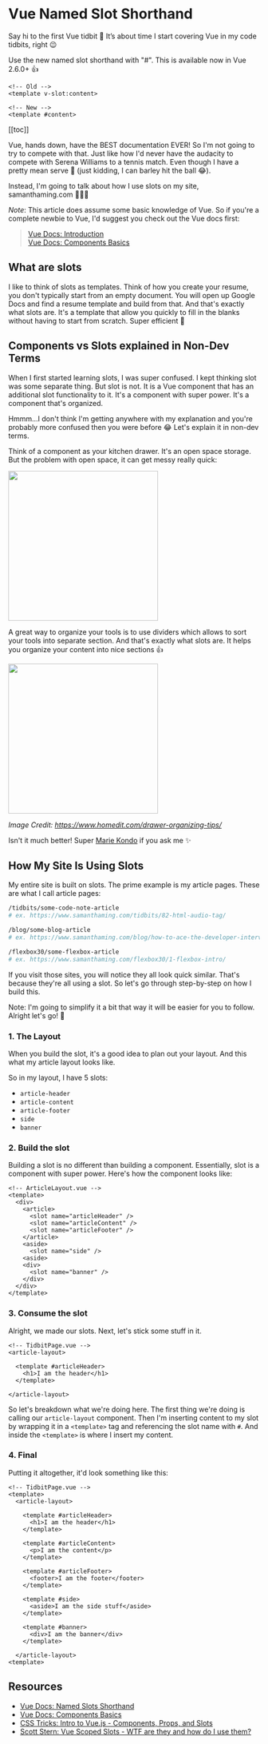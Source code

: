 # Vue Named Slot Shorthand

‪Say hi to the first Vue tidbit 👋 It’s about time I start covering Vue in my code tidbits, right 😉‬

Use the new named slot shorthand with "#". This is available now in Vue 2.6.0+ 👍

<!-- prettier-ignore -->
```vue
<!-- Old -->
<template v-slot:content>

<!-- New -->
<template #content>
```

[[toc]]

Vue, hands down, have the BEST documentation EVER! So I'm not going to try to compete with that. Just like how I'd never have the audacity to compete with Serena Williams to a tennis match. Even though I have a pretty mean serve 🎾 (just kidding, I can barley hit the ball 😂).

Instead, I'm going to talk about how I use slots on my site, samanthaming.com 🙋🏻‍♀️

_Note_: This article does assume some basic knowledge of Vue. So if you're a complete newbie to Vue, I'd suggest you check out the Vue docs first:

<!-- prettier-ignore -->
> [Vue Docs: Introduction](https://vuejs.org/v2/guide/index.html) <br>
> [Vue Docs: Components Basics](https://vuejs.org/v2/guide/components.html)

## What are slots

I like to think of slots as templates. Think of how you create your resume, you don't typically start from an empty document. You will open up Google Docs and find a resume template and build from that. And that's exactly what slots are. It's a template that allow you quickly to fill in the blanks without having to start from scratch. Super efficient 👏

## Components vs Slots explained in Non-Dev Terms

When I first started learning slots, I was super confused. I kept thinking slot was some separate thing. But slot is not. It is a Vue component that has an additional slot functionality to it. It's a component with super power. It's a component that's organized.

Hmmm...I don't think I'm getting anywhere with my explanation and you're probably more confused then you were before 😂 Let's explain it in non-dev terms.

Think of a component as your kitchen drawer. It's an open space storage. But the problem with open space, it can get messy really quick:

<img src="https://cdn.homedit.com/wp-content/uploads/2015/11/Custom-wood-kitchen-drawer-organization-before.jpg" style="height:300px">

<br>

A great way to organize your tools is to use dividers which allows to sort your tools into separate section. And that's exactly what slots are. It helps you organize your content into nice sections 👍

<img src="https://cdn.homedit.com/wp-content/uploads/2015/11/Custom-wood-kitchen-drawer-organization-after.jpg" style="height:300px">

_Image Credit: https://www.homedit.com/drawer-organizing-tips/_

Isn't it much better! Super [Marie Kondo](https://konmari.com/) if you ask me ✨

## How My Site Is Using Slots

My entire site is built on slots. The prime example is my article pages. These are what I call article pages:

```bash
/tidbits/some-code-note-article
# ex. https://www.samanthaming.com/tidbits/82-html-audio-tag/

/blog/some-blog-article
# ex. https://www.samanthaming.com/blog/how-to-ace-the-developer-interview/

/flexbox30/some-flexbox-article
# ex. https://www.samanthaming.com/flexbox30/1-flexbox-intro/
```

If you visit those sites, you will notice they all look quick similar. That's because they're all using a slot. So let's go through step-by-step on how I build this.

Note: I'm going to simplify it a bit that way it will be easier for you to follow. Alright let's go! 💪

### 1. The Layout

When you build the slot, it's a good idea to plan out your layout. And this what my article layout looks like.

<ArticleImage name="slot-layout" no-download :image-width="400" />

So in my layout, I have 5 slots:

- `article-header`
- `article-content`
- `article-footer`
- `side`
- `banner`

### 2. Build the slot

Building a slot is no different than building a component. Essentially, slot is a component with super power. Here's how the component looks like:

```vue
<!-- ArticleLayout.vue -->
<template>
  <div>
    <article>
      <slot name="articleHeader" />
      <slot name="articleContent" />
      <slot name="articleFooter" />
    </article>
    <aside>
      <slot name="side" />
    <aside>
    <div>
      <slot name="banner" />
    </div>
  </div>
</template>
```

### 3. Consume the slot

Alright, we made our slots. Next, let's stick some stuff in it.

```vue
<!-- TidbitPage.vue -->
<article-layout>

  <template #articleHeader>
    <h1>I am the header</h1>
  </template>

</article-layout>
```

So let's breakdown what we're doing here. The first thing we're doing is calling our `article-layout` component. Then I'm inserting content to my slot by wrapping it in a `<template>` tag and referencing the slot name with `#`. And inside the `<template>` is where I insert my content.

### 4. Final

Putting it altogether, it'd look something like this:

<!-- prettier-ignore -->
```vue
<!-- TidbitPage.vue -->
<template>
  <article-layout>

    <template #articleHeader>
      <h1>I am the header</h1>
    </template>

    <template #articleContent>
      <p>I am the content</p>
    </template>

    <template #articleFooter>
      <footer>I am the footer</footer>
    </template>

    <template #side>
      <aside>I am the side stuff</aside>
    </template>

    <template #banner>
      <div>I am the banner</div>
    </template>

  </article-layout>
<template>
```

## Resources

- [Vue Docs: Named Slots Shorthand](https://vuejs.org/v2/guide/components-slots.html#Named-Slots-Shorthand)
- [Vue Docs: Components Basics](https://vuejs.org/v2/guide/components.html)
- [CSS Tricks: Intro to Vue.js - Components, Props, and Slots](https://css-tricks.com/intro-to-vue-2-components-props-slots/)
- [Scott Stern: Vue Scoped Slots - WTF are they and how do I use them?](https://dev.to/scottstern06/vue-scoped-slots-wtf-are-they-and-how-do-i-use-them-59a3)
